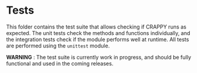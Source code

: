 Tests
=====

This folder contains the test suite that allows checking if CRAPPY runs as 
expected. The unit tests check the methods and functions individually, and the
integration tests check if the module performs well at runtime. All tests are
performed using the ``unittest`` module.

**WARNING** :
The test suite is currently work in progress, and should be fully functional 
and used in the coming releases.
